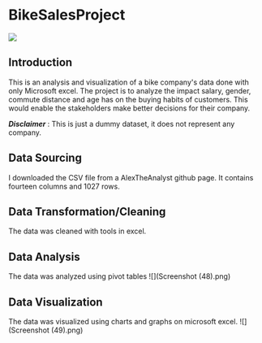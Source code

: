 # BikeSalesProject
![](man-choosed-motorcycles-moto-shop-guy-black-jacket.jpg)
## Introduction
This is an analysis and visualization of a bike company's data done with only Microsoft excel. 
The project is to analyze the impact salary, gender, commute distance and age has on the buying habits of customers.
This would enable the stakeholders make better decisions for their company. 

**_Disclaimer_** : This is just a dummy dataset, it does not represent any company.

## Data Sourcing
I downloaded the CSV file from a AlexTheAnalyst github page.
It contains fourteen columns and 1027 rows.

## Data Transformation/Cleaning
The data was cleaned with tools in excel. 

## Data Analysis
The data was analyzed using pivot tables
![](Screenshot (48).png)

## Data Visualization
The data was visualized using charts and graphs on  microsoft excel.
![](Screenshot (49).png)


